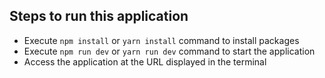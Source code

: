## Steps to run this application


- Execute `npm install` or `yarn install` command to install packages
- Execute `npm run dev` or `yarn run dev` command to start the application
- Access the application at the URL displayed in the terminal
